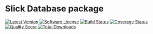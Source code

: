 # Slick Database package

[![Latest Version](https://img.shields.io/github/release/slickframework/database.svg?style=flat-square)](https://github.com/slickframework/database/releases)
[![Software License](https://img.shields.io/badge/license-MIT-brightgreen.svg?style=flat-square)](LICENSE.md)
[![Build Status](https://img.shields.io/travis/slickframework/database/develop.svg?style=flat-square)](https://travis-ci.org/slickframework/database)
[![Coverage Status](https://img.shields.io/scrutinizer/coverage/g/slickframework/database/develop.svg?style=flat-square)](https://scrutinizer-ci.com/g/slickframework/database/code-structure?branch=develop)
[![Quality Score](https://img.shields.io/scrutinizer/g/slickframework/database/develop.svg?style=flat-square)](https://scrutinizer-ci.com/g/slickframework/database?branch=develop)
[![Total Downloads](https://img.shields.io/packagist/dt/slick/database/develop.svg?style=flat-square)](https://packagist.org/packages/slick/database)